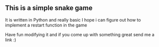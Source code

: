 <h2>This is a simple snake game</h2>
It is written in Python and really basic
I hope i can figure out how to implement a restart function in the game

Have fun modifying it and if you come up with something great send me a link :)
